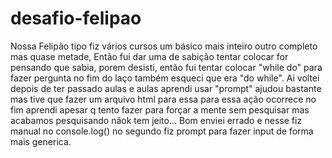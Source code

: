 # desafio-felipao
Nossa Felipão tipo fiz vários cursos um básico mais inteiro outro completo mas quase metade, Então fui dar uma de sabição tentar colocar for pensando que sabia, porem desisti, então fui tentar colocar "while do" para fazer pergunta no fim do laço também esqueci que era "do while". Ai voltei depois de ter passado aulas e aulas aprendi usar "prompt" ajudou bastante mas tive que fazer um arquivo html para essa para essa ação ocorrece no fim aprendi apesar q tento fazer para forçar a mente sem pesquisar mas acabamos pesquisando nãok tem jeito... Bom enviei errado e nesse fiz manual no console.log() no segundo fiz prompt para fazer input de forma mais generica.
